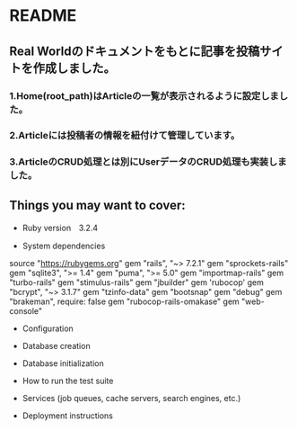 # README

## Real Worldのドキュメントをもとに記事を投稿サイトを作成しました。

### 1.Home(root_path)はArticleの一覧が表示されるように設定しました。

### 2.Articleには投稿者の情報を紐付けて管理しています。

### 3.ArticleのCRUD処理とは別にUserデータのCRUD処理も実装しました。



## Things you may want to cover:

* Ruby version　3.2.4
    
* System dependencies

source "https://rubygems.org"
gem "rails", "~> 7.2.1"
gem "sprockets-rails"
gem "sqlite3", ">= 1.4"
gem "puma", ">= 5.0"
gem "importmap-rails"
gem "turbo-rails"
gem "stimulus-rails"
gem "jbuilder"
gem 'rubocop'
gem "bcrypt", "~> 3.1.7"
gem "tzinfo-data"
gem "bootsnap"
  gem "debug"
  gem "brakeman", require: false
  gem "rubocop-rails-omakase"
  gem "web-console"


* Configuration

* Database creation

* Database initialization

* How to run the test suite

* Services (job queues, cache servers, search engines, etc.)

* Deployment instructions

